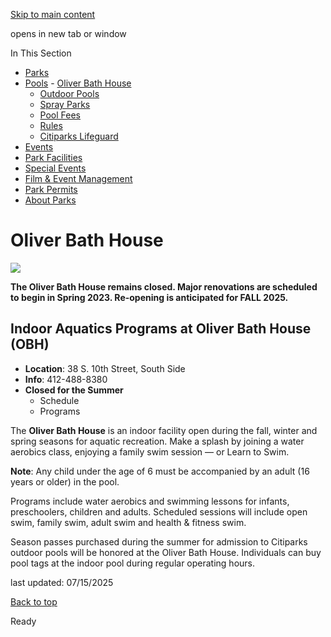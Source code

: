[Skip to main content](https://www.pittsburghpa.gov/Recreation-Events/Pools/Oliver-Bath-House#main-content)

opens in new tab or window

In This Section

- [Parks](https://www.pittsburghpa.gov/Recreation-Events/Parks)
- [Pools](https://www.pittsburghpa.gov/Recreation-Events/Pools)  - [Oliver Bath House](https://www.pittsburghpa.gov/Recreation-Events/Pools/Oliver-Bath-House)
  - [Outdoor Pools](https://www.pittsburghpa.gov/Recreation-Events/Pools/Outdoor-Pools)
  - [Spray Parks](https://www.pittsburghpa.gov/Recreation-Events/Pools/Spray-Parks)
  - [Pool Fees](https://www.pittsburghpa.gov/Recreation-Events/Pools/Pool-Fees)
  - [Rules](https://www.pittsburghpa.gov/Recreation-Events/Pools/Rules)
  - [Citiparks Lifeguard](https://www.pittsburghpa.gov/Recreation-Events/Pools/Citiparks-Lifeguard)
- [Events](https://www.pittsburghpa.gov/Recreation-Events/Events)
- [Park Facilities](https://www.pittsburghpa.gov/Recreation-Events/Park-Facilities)
- [Special Events](https://www.pittsburghpa.gov/Recreation-Events/Special-Events)
- [Film & Event Management](https://www.pittsburghpa.gov/Recreation-Events/Film-Event-Management)
- [Park Permits](https://www.pittsburghpa.gov/Recreation-Events/Park-Permits)
- [About Parks](https://www.pittsburghpa.gov/Recreation-Events/About-Parks)

# Oliver Bath House

![](https://www.pittsburghpa.gov/files/assets/city/v/1/parks/images/pools/oliver_bath_house_masthead.jpg)

**The Oliver Bath House remains closed. Major renovations are scheduled to begin in Spring 2023. Re-opening is anticipated for FALL 2025.**

## Indoor Aquatics Programs at Oliver Bath House (OBH)

- **Location**: 38 S. 10th Street, South Side
- **Info**: 412-488-8380
- **Closed for the Summer**
  - Schedule
  - Programs

The **Oliver Bath House** is an indoor facility open during the fall, winter and spring seasons for aquatic recreation. Make a splash by joining a water aerobics class, enjoying a family swim session — or Learn to Swim.

**Note**: Any child under the age of 6 must be accompanied by an adult (16 years or older) in the pool.

Programs include water aerobics and swimming lessons for infants, preschoolers, children and adults. Scheduled sessions will include open swim, family swim, adult swim and health & fitness swim.

Season passes purchased during the summer for admission to Citiparks outdoor pools will be honored at the Oliver Bath House. Individuals can buy pool tags at the indoor pool during regular operating hours.

last updated: 07/15/2025

[Back to top](https://www.pittsburghpa.gov/Recreation-Events/Pools/Oliver-Bath-House#body-top)

Ready

